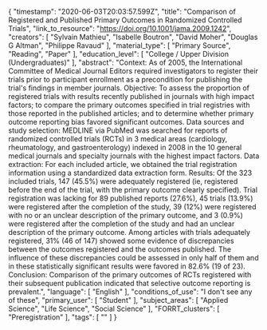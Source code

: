 {
    "timestamp": "2020-06-03T20:03:57.599Z",
    "title": "Comparison of Registered and Published Primary Outcomes in Randomized Controlled Trials",
    "link_to_resource": "https://doi.org/10.1001/jama.2009.1242",
    "creators": [
        "Sylvain Mathieu",
        "Isabelle Boutron",
        "David Moher",
        "Douglas G Altman",
        "Philippe Ravaud"
    ],
    "material_type": [
        "Primary Source",
        "Reading",
        "Paper"
    ],
    "education_level": [
        "College / Upper Division (Undergraduates)"
    ],
    "abstract": "Context: As of 2005, the International Committee of Medical Journal Editors required investigators to register their trials prior to participant enrollment as a precondition for publishing the trial's findings in member journals. Objective: To assess the proportion of registered trials with results recently published in journals with high impact factors; to compare the primary outcomes specified in trial registries with those reported in the published articles; and to determine whether primary outcome reporting bias favored significant outcomes. Data sources and study selection: MEDLINE via PubMed was searched for reports of randomized controlled trials (RCTs) in 3 medical areas (cardiology, rheumatology, and gastroenterology) indexed in 2008 in the 10 general medical journals and specialty journals with the highest impact factors. Data extraction: For each included article, we obtained the trial registration information using a standardized data extraction form. Results: Of the 323 included trials, 147 (45.5%) were adequately registered (ie, registered before the end of the trial, with the primary outcome clearly specified). Trial registration was lacking for 89 published reports (27.6%), 45 trials (13.9%) were registered after the completion of the study, 39 (12%) were registered with no or an unclear description of the primary outcome, and 3 (0.9%) were registered after the completion of the study and had an unclear description of the primary outcome. Among articles with trials adequately registered, 31% (46 of 147) showed some evidence of discrepancies between the outcomes registered and the outcomes published. The influence of these discrepancies could be assessed in only half of them and in these statistically significant results were favored in 82.6% (19 of 23). Conclusion: Comparison of the primary outcomes of RCTs registered with their subsequent publication indicated that selective outcome reporting is prevalent.",
    "language": [
        "English"
    ],
    "conditions_of_use": "I don't see any of these",
    "primary_user": [
        "Student"
    ],
    "subject_areas": [
        "Applied Science",
        "Life Science",
        "Social Science"
    ],
    "FORRT_clusters": [
        "Preregistration"
    ],
    "tags": [
        ""
    ]
}